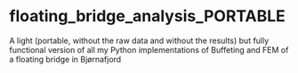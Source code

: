 # floating_bridge_analysis_PORTABLE

A light (portable, without the raw data and without the results) but fully functional version of all my Python implementations of Buffeting and FEM of a floating bridge in Bjørnafjord
